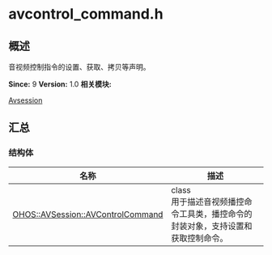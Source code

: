 # avcontrol_command.h


## 概述

音视频控制指令的设置、获取、拷贝等声明。

**Since:**
9
**Version:**
1.0
**相关模块:**

[Avsession](avsession.md)


## 汇总


### 结构体

  | 名称 | 描述 | 
| -------- | -------- |
| [OHOS::AVSession::AVControlCommand](_o_h_o_s_1_1_a_v_session_1_1_a_v_control_command.md) | class<br/>用于描述音视频播控命令工具类，播控命令的封装对象，支持设置和获取控制命令。  | 
